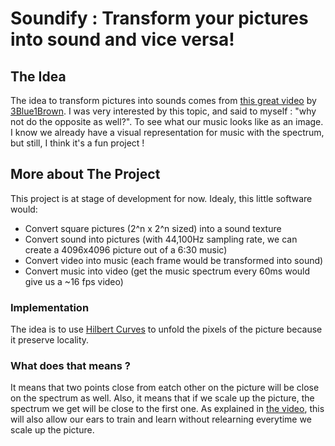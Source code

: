# Soundify : Transform your pictures into sound and vice versa!

## The Idea

The idea to transform pictures into sounds comes from [this great video](https://www.youtube.com/watch?v=3s7h2MHQtxc) by [3Blue1Brown](https://www.youtube.com/channel/UCYO_jab_esuFRV4b17AJtAw). I was very interested by this topic, and said to myself : "why not do the opposite as well?". To see what our music looks like as an image. I know we already have a visual representation for music with the spectrum, but still, I think it's a fun project !

## More about The Project

This project is at stage of development for now. 
Idealy, this little software would:
 - Convert square pictures (2^n x 2^n sized) into a sound texture
 - Convert sound into pictures (with 44,100Hz sampling rate, we can create a 4096x4096 picture out of a 6:30 music)
 - Convert video into music (each frame would be transformed into sound)
 - Convert music into video (get the music spectrum every 60ms would give us a ~16 fps video)

### Implementation

The idea is to use [Hilbert Curves](https://en.wikipedia.org/wiki/Hilbert_curve) to unfold the pixels of the picture because it preserve locality.

### What does that means ?

It means that two points close from eatch other on the picture will be close on the spectrum as well. Also, it means that if we scale up the picture, the spectrum we get will be close to the first one.
As explained in [the video](https://www.youtube.com/watch?v=3s7h2MHQtxc), this will also allow our ears to train and learn without relearning everytime we scale up the picture.
